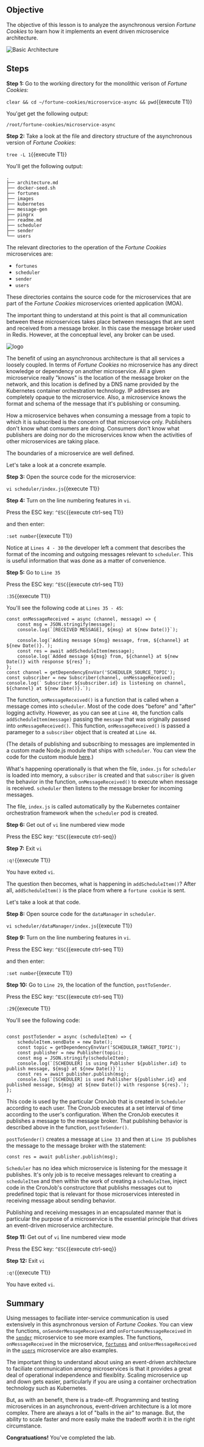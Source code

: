 ## Objective
The objective of this lesson is to analyze the asynchronous version *Fortune Cookies* to learn how  it implements an event driven microservice architecture.

![Basic Architecture](mstran-004/assets/basic-architecture-components.png)

## Steps

**Step 1:** Go to the working directory for the monolithic verison of *Fortune Cookies*:

`clear && cd ~/fortune-cookies/microservice-async && pwd`{{execute T1}}

You'get get the following output:

`/root/fortune-cookies/microservice-async`

**Step 2:** Take a look at the file and directory structure of the asynchronous version of *Fortune Cookies*:

`tree -L 1`{{execute T1}}

You'll get the following output:

```
.
├── architecture.md
├── docker-seed.sh
├── fortunes
├── images
├── kubernetes
├── message-gen
├── pingrx
├── readme.md
├── scheduler
├── sender
└── users

```

The relevant directories to the operation of the *Fortune Cookies* microservices are:

* `fortunes`
* `scheduler`
* `sender`
* `users`

These directories contains the source code for the microservices that are part of the *Fortune Cookies* microservices oriented application (MOA).

The important thing to understand at this point is that all communication between these microservices takes place between messages that are sent and received from a message broker. In this case the message broker used in Redis. However, at the conceptual level, any broker can be used.

![logo](mstran-004/assets/block-async.png)

The benefit of using an asynchronous architecture is that all services a loosely coupled. In terms of *Fortune Cookies* no microservice has any direct knowledge or dependency on another microservice. All a given microservice really "knows" is the location of the message broker on the network, and this location is defined by a DNS name provided by the Kubernetes container orchestration technology. IP addresses are completely opaque to the microservice. Also, a microservice knows the format and schema of the message that it's  publishing or consuming.

How a microservice behaves when consuming a message from a topic to which it is subscribed is the concern of that microservice only. Publishers don't know what comsumers are doing. Consumers don't know what publishers are doing nor do the microservices know when the activities of other microservices are taking place.

The boundaries of a microservice are well defined.

Let's take a look at a concrete example.

**Step 3:** Open the source code for the microservice:

`vi scheduler/index.js`{{execute T1}}

**Step 4:** Turn on the line numbering features in `vi`.

Press the ESC key: `^ESC`{{execute ctrl-seq T1}}

and then enter:

`:set number`{{execute T1}}

Notice at `Lines 4 - 30` the developer left a comment that describes the format of the incoming and outgoing messages relevant to `scheduler`. This is useful information that was done as a matter of convenience.

**Step 5:** Go to `Line 35`

Press the ESC key: `^ESC`{{execute ctrl-seq T1}}

`:35`{{execute T1}}

You'll see the following code at `Lines 35 - 45`:

```
const onMessageReceived = async (channel, message) => {
    const msg = JSON.stringify(message);
    console.log(`[RECEIVED MESSAGE], ${msg} at ${new Date()}`);

    console.log(`Adding message ${msg} message, from, ${channel} at ${new Date()}.`);
    const res = await addScheduleItem(message);
    console.log(`Added message ${msg} from, ${channel} at ${new Date()} with response ${res}`);
};
const channel = getDependencyEnvVar('SCHEDULER_SOURCE_TOPIC');
const subscriber = new Subscriber(channel, onMessageReceived);
console.log(` Subscriber ${subscriber.id} is listening on channel, ${channel} at ${new Date()}.`);

```

The function, `onMessageReceived()` is a function that is called when a message comes into `scheduler`. Most of the code does "before" and "after" logging activity. However, as you can see at `Line 40`, the function calls `addScheduleItem(message)` passing the `message` that was originally passed into `onMessageReceived()`. This function, `onMessageReceived()` is passed a parameger to a `subscriber` object that is created at `Line 44`.

(The details of publishing and subscribing to messages are implemented in a custom made Node.js module that ships with `scheduler`. You can  view the code for the custom module [here](https://github.com/reselbob/fortune-cookies/blob/master/microservice-async/scheduler/messageBroker/index.js).)

What's happening operationally is that when the file, `index.js` for `scheduler` is loaded into memory, a `subscriber` is created and that `subscriber` is given the behavior in the function, `onMessageReceived()` to execute when  message is received. `scheduler` then listens to the message broker for incoming messages.

The file, `index.js` is called automatically by the Kubernetes container orchestration framework when the `scheduler` pod is created.

**Step 6:** Get out of `vi` line numbered view mode

Press the ESC key: `^ESC`{{execute ctrl-seq}}

**Step 7:** Exit `vi`

`:q!`{{execute T1}}

You have exited `vi`.

The question then becomes, what is happening in `addScheduleItem()`? After all, `addScheduleItem()` is the place from where a `fortune cookie` is sent.

Let's take a look at that code.

**Step 8:** Open source code for the `dataManager` in `scheduler`.

`vi scheduler/dataManager/index.js`{{execute T1}}

**Step 9:** Turn on the line numbering features in `vi`.

Press the ESC key: `^ESC`{{execute ctrl-seq T1}}

and then enter:

`:set number`{{execute T1}}

**Step 10:** Go to `Line 29`, the location of the function, `postToSender`.

Press the ESC key: `^ESC`{{execute ctrl-seq T1}}

`:29`{{execute T1}}

You'll see the following code:

```

const postToSender = async (scheduleItem) => {
    scheduleItem.sendDate = new Date();
    const topic = getDependencyEnvVar('SCHEDULER_TARGET_TOPIC');
    const publisher = new Publisher(topic);
    const msg = JSON.stringify(scheduleItem);
    console.log(`[SCHEDULER] is using Publisher ${publisher.id} to publish message, ${msg} at ${new Date()}`);
    const res = await publisher.publish(msg);
    console.log(`[SCHEDULER] is used Publisher ${publisher.id} and published message, ${msg} at ${new Date()} with response ${res}.`);
};

```

This code is used by the particular CronJob that is created in `Scheduler` according to each user. The CronJob executes at a set interval of time according to the user's configuration. When the CronJob executes it publishes a message to the message broker. That publishing behavior is described above in the function, `postToSender()`.

`postToSender()` creates a message at `Line 33` and then at `Line 35` publishes the message to the message broker with the statement:

`const res = await publisher.publish(msg);`

`Scheduler` has no idea which microservice is listening for the message it publishes. It's only job is to receive messages relevant to creating a `scheduleItem` and then within the work of creating a `scheduleItem`, inject code in the CronJob's constructore that publishs messages out to predefined topic that is relevant for those microservices interested in receiving message about sending behavior. 

Publishing and receiving messages in an encapsulated manner that is particular the purpose of a microservice is the essential principle that drives an event-driven microservice architecture. 

**Step 11:** Get out of `vi` line numbered view mode

Press the ESC key: `^ESC`{{execute ctrl-seq}}

**Step 12:** Exit `vi`

`:q!`{{execute T1}}

You have exited `vi`.

## Summary

Using messages to faciliate inter-service communication is used extensively in this asynchronous version of *Fortune Cookes*. You can view the functions, `onSenderMessageReceived` and `onFortunesMessageReceived` in the [`sender`](https://github.com/reselbob/fortune-cookies/blob/master/microservice-async/sender/index.js) microservice to see more examples. The functions, `onMessageReceived` in the microservice, [`fortunes`](https://github.com/reselbob/fortune-cookies/blob/master/microservice-async/fortunes/index.js) and `onUserMessageReceived` in the [`users`](https://github.com/reselbob/fortune-cookies/tree/master/microservice-async/users) microservice are also examples.

The important thing to understand about using an event-driven architecture to faciliate communication among microservices is that it provides a great deal of operational independence and flexiblity. Scaling microservice up and down gets easier, particularly if you are using a container orchectration technology such as Kubernetes.

But, as with an benefit, there is a trade-off. Programming and testing microservices in an asynchronous, event-driven architecture is a lot more complex. There are always a lot of "balls in the air" to manage. But, the ability to scale faster and more easily make the tradeoff worth it in the right circumstance.

**Congratuations!** You've completed the lab.
